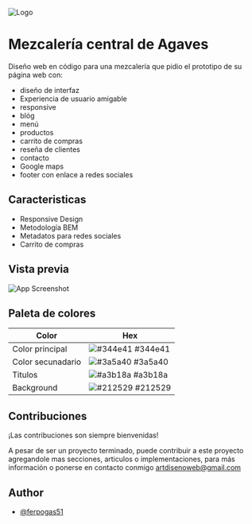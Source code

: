 
![Logo](https://ferpogas51.github.io/mezcaleria/images/logo-1.png)


# Mezcalería central de Agaves

Diseño web en código para una mezcalería que pidio el prototipo de su página web con: 

- diseño de interfaz 
- Experiencia de usuario amigable
- responsive  
- blóg 
- menú 
- productos
- carrito de compras 
- reseña de clientes  
- contacto
- Google maps
- footer con enlace a redes sociales


## Caracteristicas

- Responsive Design
- Metodología BEM
- Metadatos para redes sociales
- Carrito de compras


## Vista previa

![App Screenshot](https://xn--artdiseoweb-7db.com/imagenes/mezcaleria.png)

## Paleta de colores

| Color             | Hex                                                                |
| ----------------- | ------------------------------------------------------------------ |
| Color principal | ![#344e41](https://via.placeholder.com/10/344e41?text=+) #344e41 |
| Color secunadario | ![#3a5a40](https://via.placeholder.com/10/3a5a40?text=+) #3a5a40 |
| Titulos | ![#a3b18a](https://via.placeholder.com/10/a3b18a?text=+) #a3b18a |
| Background | ![#212529](https://via.placeholder.com/10/212529?text=+) #212529 |


## Contribuciones

¡Las contribuciones son siempre bienvenidas!



A pesar de ser un proyecto terminado, puede contribuir a este proyecto agregandole mas secciones, articulos o implementaciones, para más información o ponerse en contacto conmigo  artdisenoweb@gmail.com
## Author

- [@ferpogas51](https://github.com/ferpogas51)

